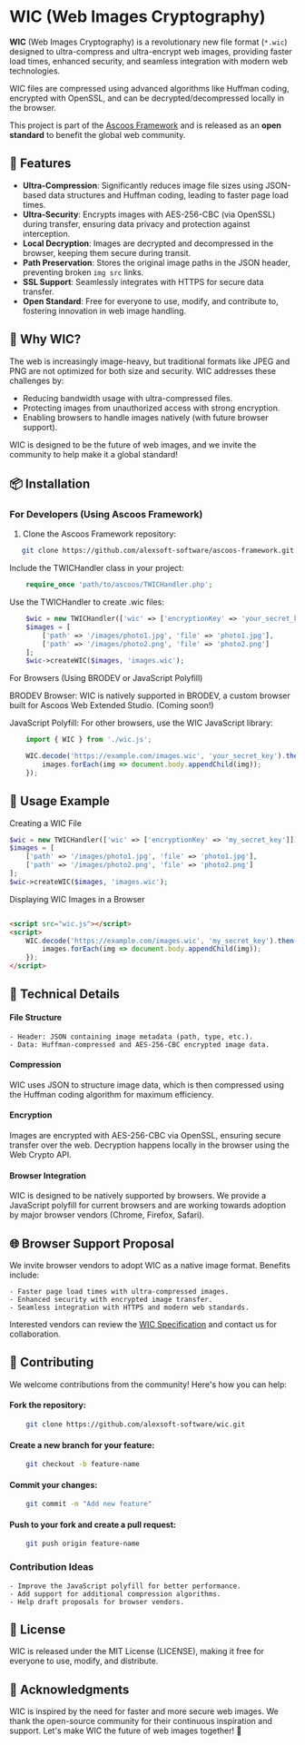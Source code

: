 # WIC (Web Images Cryptography)



**WIC** (Web Images Cryptography) is a revolutionary new file format (`*.wic`) designed to ultra-compress and ultra-encrypt web images, providing faster load times, enhanced security, and seamless integration with modern web technologies. 

WIC files are compressed using advanced algorithms like Huffman coding, encrypted with OpenSSL, and can be decrypted/decompressed locally in the browser.

This project is part of the [Ascoos Framework](https://sourceforge.net/projects/ascoos-fw/) and is released as an **open standard** to benefit the global web community.

## 🌟 Features
- **Ultra-Compression**: Significantly reduces image file sizes using JSON-based data structures and Huffman coding, leading to faster page load times.
- **Ultra-Security**: Encrypts images with AES-256-CBC (via OpenSSL) during transfer, ensuring data privacy and protection against interception.
- **Local Decryption**: Images are decrypted and decompressed in the browser, keeping them secure during transit.
- **Path Preservation**: Stores the original image paths in the JSON header, preventing broken `img src` links.
- **SSL Support**: Seamlessly integrates with HTTPS for secure data transfer.
- **Open Standard**: Free for everyone to use, modify, and contribute to, fostering innovation in web image handling.

## 🚀 Why WIC?

The web is increasingly image-heavy, but traditional formats like JPEG and PNG are not optimized for both size and security. WIC addresses these challenges by:

- Reducing bandwidth usage with ultra-compressed files.
- Protecting images from unauthorized access with strong encryption.
- Enabling browsers to handle images natively (with future browser support).

WIC is designed to be the future of web images, and we invite the community to help make it a global standard!

## 📦 Installation

### For Developers (Using Ascoos Framework)

1. Clone the Ascoos Framework repository:

```bash
   git clone https://github.com/alexsoft-software/ascoos-framework.git
```

Include the TWICHandler class in your project:
```php
    require_once 'path/to/ascoos/TWICHandler.php';
```

Use the TWICHandler to create .wic files:
```php
    $wic = new TWICHandler(['wic' => ['encryptionKey' => 'your_secret_key']]);
    $images = [
        ['path' => '/images/photo1.jpg', 'file' => 'photo1.jpg'],
        ['path' => '/images/photo2.png', 'file' => 'photo2.png']
    ];
    $wic->createWIC($images, 'images.wic');
```

For Browsers (Using BRODEV or JavaScript Polyfill)

BRODEV Browser: WIC is natively supported in BRODEV, a custom browser built for Ascoos Web Extended Studio. (Coming soon!)

JavaScript Polyfill: For other browsers, use the WIC JavaScript library:

```javascript
    import { WIC } from './wic.js';

    WIC.decode('https://example.com/images.wic', 'your_secret_key').then(images => {
        images.forEach(img => document.body.appendChild(img));
    });
```

## 📖 Usage Example

Creating a WIC File
```php
$wic = new TWICHandler(['wic' => ['encryptionKey' => 'my_secret_key']]);
$images = [
    ['path' => '/images/photo1.jpg', 'file' => 'photo1.jpg'],
    ['path' => '/images/photo2.png', 'file' => 'photo2.png']
];
$wic->createWIC($images, 'images.wic');
```

Displaying WIC Images in a Browser
```html

<script src="wic.js"></script>
<script>
    WIC.decode('https://example.com/images.wic', 'my_secret_key').then(images => {
        images.forEach(img => document.body.appendChild(img));
    });
</script>
```

## 🔧 Technical Details

#### File Structure

    - Header: JSON containing image metadata (path, type, etc.).
    - Data: Huffman-compressed and AES-256-CBC encrypted image data.

#### Compression

WIC uses JSON to structure image data, which is then compressed using the Huffman coding algorithm for maximum efficiency.

#### Encryption

Images are encrypted with AES-256-CBC via OpenSSL, ensuring secure transfer over the web. Decryption happens locally in the browser using the Web Crypto API.

#### Browser Integration

WIC is designed to be natively supported by browsers. We provide a JavaScript polyfill for current browsers and are working towards adoption by major browser vendors (Chrome, Firefox, Safari).

## 🌐 Browser Support Proposal

We invite browser vendors to adopt WIC as a native image format. Benefits include:

    - Faster page load times with ultra-compressed images.
    - Enhanced security with encrypted image transfer.
    - Seamless integration with HTTPS and modern web standards.

Interested vendors can review the [WIC Specification](docs/specification.md) and contact us for collaboration.

## 🤝 Contributing
We welcome contributions from the community! Here's how you can help:

#### Fork the repository:
```bash
    git clone https://github.com/alexsoft-software/wic.git
```
#### Create a new branch for your feature:
```bash
    git checkout -b feature-name
```
#### Commit your changes:
```bash
    git commit -m "Add new feature"
```
    
#### Push to your fork and create a pull request:
```bash
    git push origin feature-name
```

### Contribution Ideas

    - Improve the JavaScript polyfill for better performance.
    - Add support for additional compression algorithms.
    - Help draft proposals for browser vendors.

## 📜 License
WIC is released under the MIT License (LICENSE), making it free for everyone to use, modify, and distribute.

## 🙏 Acknowledgments
WIC is inspired by the need for faster and more secure web images. We thank the open-source community for their continuous inspiration and support.
Let's make WIC the future of web images together! 🚀
